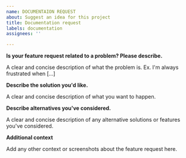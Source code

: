 ```yaml
---
name: DOCUMENTAION REQUEST
about: Suggest an idea for this project
title: Documentation request
labels: documentation
assignees: ''

---
```


**Is your feature request related to a problem? Please describe.**

A clear and concise description of what the problem is. Ex. I'm always frustrated when [...]

**Describe the solution you'd like.**

A clear and concise description of what you want to happen.

**Describe alternatives you've considered.**

A clear and concise description of any alternative solutions or features you've considered.

**Additional context**

Add any other context or screenshots about the feature request here.

